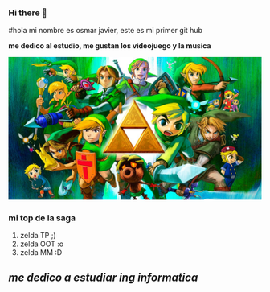 ### Hi there 👋

<!--
**JaviArreola/JaviArreola** is a ✨ _special_ ✨ repository because its `README.md` (this file) appears on your GitHub profile.

Here are some ideas to get you started:

- 🔭 I’m currently working on ...
- 🌱 I’m currently learning ...
- 👯 I’m looking to collaborate on ...
- 🤔 I’m looking for help with ...
- 💬 Ask me about ...
- 📫 How to reach me: ...
- 😄 Pronouns: ...
- ⚡ Fun fact: ...
-->
#hola mi nombre es osmar javier, este es mi primer git hub  

**me dedico al estudio, me gustan los videojuego y la musica**

![uno de mi saga de juegos favorita](zelda.jpg) 

### mi top de la saga

1. zelda TP ;)
2. zelda OOT :o
3. zelda MM :D

## *me dedico a estudiar ing informatica* 







